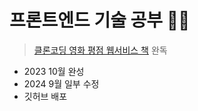 # 프론트엔드 기술 공부 ✍🏻
> [클론코딩 영화 평점 웹서비스 책](https://www.yes24.com/Product/Goods/90344496) 완독
- 2023 10월 완성
- 2024 9월 일부 수정
- 깃허브 배포
